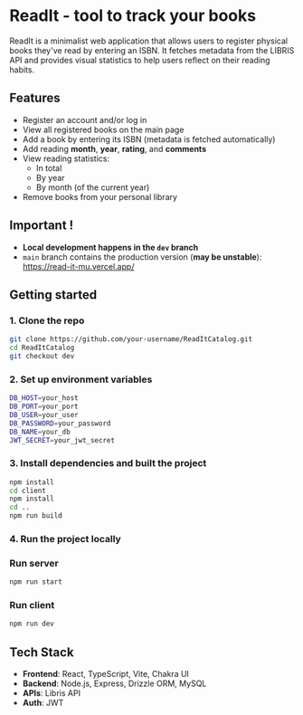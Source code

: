 # ReadIt - tool to track your books

ReadIt is a minimalist web application that allows users to register physical books they've read by entering an ISBN. It fetches metadata from the LIBRIS API and provides visual statistics to help users reflect on their reading habits.

## Features
- Register an account and/or log in
- View all registered books on the main page
- Add a book by entering its ISBN (metadata is fetched automatically)
- Add reading **month**, **year**, **rating**, and **comments**
- View reading statistics:
    - In total
    - By year
    - By month (of the current year)
- Remove books from your personal library

## Important !
- **Local development happens in the `dev` branch**
- `main` branch contains the production version (**may be unstable**): https://read-it-mu.vercel.app/

## Getting started

### 1. Clone the repo

```bash
git clone https://github.com/your-username/ReadItCatalog.git
cd ReadItCatalog
git checkout dev
```

### 2. Set up environment variables

```bash
DB_HOST=your_host
DB_PORT=your_port
DB_USER=your_user
DB_PASSWORD=your_password
DB_NAME=your_db
JWT_SECRET=your_jwt_secret
```

### 3. Install dependencies and built the project

```bash
npm install
cd client
npm install
cd ..
npm run build
```

### 4. Run the project locally

### Run server
```bash
npm run start
```

### Run client
```bash
npm run dev
```

## Tech Stack
- **Frontend**: React, TypeScript, Vite, Chakra UI
- **Backend**: Node.js, Express, Drizzle ORM, MySQL
- **APIs**: Libris API
- **Auth**: JWT
